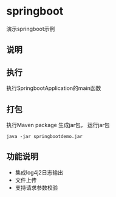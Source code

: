 # springboot

演示springboot示例

## 说明

## 执行

执行SpringbootApplication的main函数

## 打包
执行Maven package 生成jar包， 运行jar包
```
java -jar springbootdemo.jar
```

## 功能说明

* 集成log4j2日志输出
* 文件上传
* 支持请求参数校验